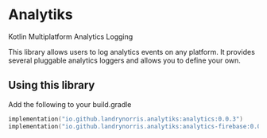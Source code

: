 Analytiks
=========

Kotlin Multiplatform Analytics Logging

This library allows users to log 
analytics events on any platform. It 
provides several pluggable analytics 
loggers and allows you to define your 
own.

Using this library
------------------

Add the following to your build.gradle

```kotlin
implementation("io.github.landrynorris.analytiks:analytics:0.0.3")
implementation("io.github.landrynorris.analytiks:analytics-firebase:0.0.3") //for firebase integration
```
